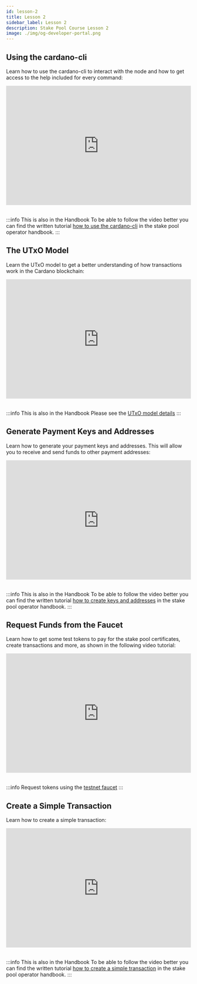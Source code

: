 ```yaml
---
id: lesson-2
title: Lesson 2
sidebar_label: Lesson 2
description: Stake Pool Course Lesson 2
image: ./img/og-developer-portal.png
---
```


## Using the cardano-cli

Learn how to use the cardano-cli to interact with the node and how to get access to the help included for every command:

<iframe width="100%" height="325" src="https://www.youtube.com/embed/PK-pnnEEvSY" frameborder="0" allow="accelerometer; autoplay; clipboard-write; encrypted-media; gyroscope; picture-in-picture; fullscreen;"></iframe>
<br/><br/>

:::info This is also in the Handbook 
To be able to follow the video better you can find the written tutorial [how to use the cardano-cli](handbook/use-cli) in the stake pool operator handbook.
:::

## The UTxO Model

Learn the UTxO model to get a better understanding of how transactions work in the Cardano blockchain:

<iframe width="100%" height="325" src="https://www.youtube.com/embed/Eq4gS2mXhKk" frameborder="0" allow="accelerometer; autoplay; clipboard-write; encrypted-media; gyroscope; picture-in-picture; fullscreen;"></iframe>
<br/><br/>

:::info This is also in the Handbook 
Please see the [UTxO model details](handbook/utxo-model)
:::

## Generate Payment Keys and Addresses

Learn how to generate your payment keys and addresses. This will allow you to receive and send funds to other payment addresses:

<iframe width="100%" height="325" src="https://www.youtube.com/embed/rF1gU4HvBwU" frameborder="0" allow="accelerometer; autoplay; clipboard-write; encrypted-media; gyroscope; picture-in-picture; fullscreen;"></iframe>
<br/><br/>

:::info This is also in the Handbook 
To be able to follow the video better you can find the written tutorial [how to create keys and addresses](handbook/keys-addresses) in the stake pool operator handbook.
:::

## Request Funds from the Faucet

Learn how to get some test tokens to pay for the stake pool certificates, create transactions and more, as shown in the following video tutorial:

<iframe width="100%" height="325" src="https://www.youtube.com/embed/Phy8cRBdEEw" frameborder="0" allow="accelerometer; autoplay; clipboard-write; encrypted-media; gyroscope; picture-in-picture; fullscreen;"></iframe>
<br/><br/>

:::info
Request tokens using the [testnet faucet](https://developers.cardano.org/en/testnets/cardano/tools/faucet/)
:::

## Create a Simple Transaction

Learn how to create a simple transaction:

<iframe width="100%" height="325" src="https://www.youtube.com/embed/C6lnrBCVxHk" frameborder="0" allow="accelerometer; autoplay; clipboard-write; encrypted-media; gyroscope; picture-in-picture; fullscreen;"></iframe>
<br/><br/>


:::info This is also in the Handbook 
To be able to follow the video better you can find the written tutorial [how to create a simple transaction](handbook/create-simple-transaction) in the stake pool operator handbook.
:::